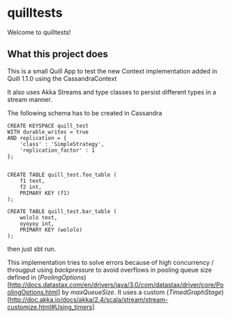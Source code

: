 # quilltests #

Welcome to quilltests!

## What this project does ##

This is a small Quill App to test the new Context implementation added in Quill 1.1.0 using the CassandraContext

It also uses Akka Streams and type classes to persist different types in a stream manner.

The following schema has to be created in Cassandra 

```
CREATE KEYSPACE quill_test
WITH durable_writes = true
AND replication = {
	'class' : 'SimpleStrategy',
	'replication_factor' : 1
};


CREATE TABLE quill_test.foo_table (
	f1 text,
	f2 int,
	PRIMARY KEY (f1)
);

CREATE TABLE quill_test.bar_table (
	wololo text,
	oyoyoy int,
	PRIMARY KEY (wololo)
);

```

then just sbt run.

This implementation tries to solve errors because of high concurrency / througput using _backpressure_ to avoid overflows in pooling queue size defined in (_PoolingOptions_)[http://docs.datastax.com/en/drivers/java/3.0/com/datastax/driver/core/PoolingOptions.html] by _maxQueueSize_. It uses a custom (_TimedGraphStage_)[http://doc.akka.io/docs/akka/2.4/scala/stream/stream-customize.html#Using_timers]

